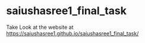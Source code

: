 # saiushasree1_final_task
Take Look at the website at https://saiushasree1.github.io/saiushasree1_final_task/

